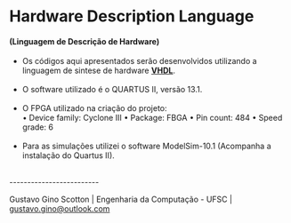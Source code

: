 # Hardware Description Language 
<h4>(Linguagem de Descrição de Hardware)</h4>

- Os códigos aqui apresentados serão desenvolvidos utilizando a linguagem de sintese de hardware <a href="https://pt.wikipedia.org/wiki/VHDL"><b>VHDL</b></a>.
<br><br>
- O software utilizado é o QUARTUS II, versão 13.1.
<br><br>
- O  FPGA utilizado na criação do projeto:<br>
• Device family: Cyclone III
• Package: FBGA
• Pin count: 484
• Speed grade: 6
<br><br>
- Para as simulações utilizei o software ModelSim-10.1 (Acompanha a instalação do Quartus II).
<br>
-------------------------

Gustavo Gino Scotton    |   Engenharia da Computação - UFSC   |   gustavo.gino@outlook.com
